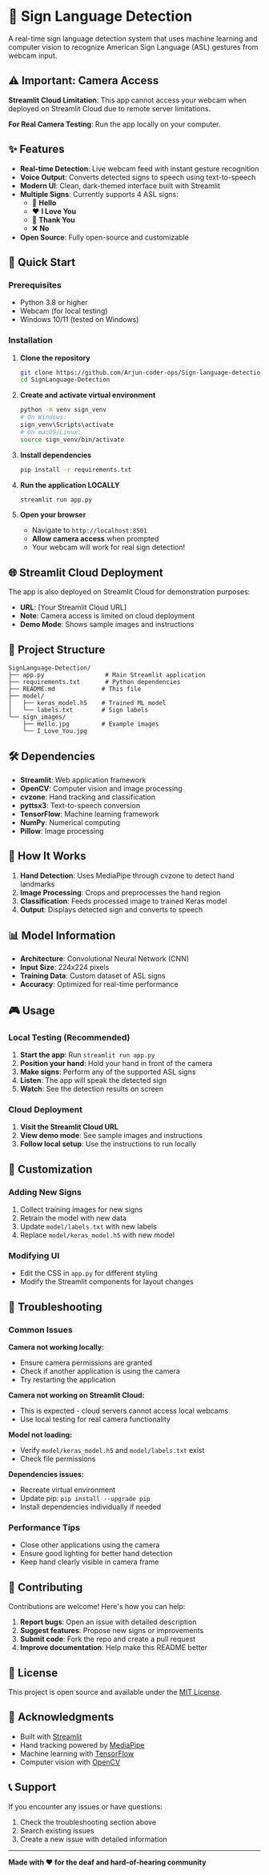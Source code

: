 # 🤟 Sign Language Detection

A real-time sign language detection system that uses machine learning and computer vision to recognize American Sign Language (ASL) gestures from webcam input.

## ⚠️ Important: Camera Access

**Streamlit Cloud Limitation**: This app cannot access your webcam when deployed on Streamlit Cloud due to remote server limitations.

**For Real Camera Testing**: Run the app locally on your computer.

## ✨ Features

- **Real-time Detection**: Live webcam feed with instant gesture recognition
- **Voice Output**: Converts detected signs to speech using text-to-speech
- **Modern UI**: Clean, dark-themed interface built with Streamlit
- **Multiple Signs**: Currently supports 4 ASL signs:
  - 👋 **Hello**
  - ❤️ **I Love You** 
  - 🙏 **Thank You**
  - ❌ **No**
- **Open Source**: Fully open-source and customizable

## 🚀 Quick Start

### Prerequisites

- Python 3.8 or higher
- Webcam (for local testing)
- Windows 10/11 (tested on Windows)

### Installation

1. **Clone the repository**
   ```bash
   git clone https://github.com/Arjun-coder-ops/Sign-language-detection.git
   cd SignLanguage-Detection
   ```

2. **Create and activate virtual environment**
   ```bash
   python -m venv sign_venv
   # On Windows:
   sign_venv\Scripts\activate
   # On macOS/Linux:
   source sign_venv/bin/activate
   ```

3. **Install dependencies**
   ```bash
   pip install -r requirements.txt
   ```

4. **Run the application LOCALLY**
   ```bash
   streamlit run app.py
   ```

5. **Open your browser**
   - Navigate to `http://localhost:8501`
   - **Allow camera access** when prompted
   - Your webcam will work for real sign detection!

## 🌐 Streamlit Cloud Deployment

The app is also deployed on Streamlit Cloud for demonstration purposes:

- **URL**: [Your Streamlit Cloud URL]
- **Note**: Camera access is limited on cloud deployment
- **Demo Mode**: Shows sample images and instructions

## 📁 Project Structure

```
SignLanguage-Detection/
├── app.py                 # Main Streamlit application
├── requirements.txt       # Python dependencies
├── README.md             # This file
├── model/
│   ├── keras_model.h5    # Trained ML model
│   └── labels.txt        # Sign labels
└── sign_images/
    ├── Hello.jpg         # Example images
    └── I_Love_You.jpg
```

## 🛠️ Dependencies

- **Streamlit**: Web application framework
- **OpenCV**: Computer vision and image processing
- **cvzone**: Hand tracking and classification
- **pyttsx3**: Text-to-speech conversion
- **TensorFlow**: Machine learning framework
- **NumPy**: Numerical computing
- **Pillow**: Image processing

## 🎯 How It Works

1. **Hand Detection**: Uses MediaPipe through cvzone to detect hand landmarks
2. **Image Processing**: Crops and preprocesses the hand region
3. **Classification**: Feeds processed image to trained Keras model
4. **Output**: Displays detected sign and converts to speech

## 📊 Model Information

- **Architecture**: Convolutional Neural Network (CNN)
- **Input Size**: 224x224 pixels
- **Training Data**: Custom dataset of ASL signs
- **Accuracy**: Optimized for real-time performance

## 🎮 Usage

### Local Testing (Recommended)
1. **Start the app**: Run `streamlit run app.py`
2. **Position your hand**: Hold your hand in front of the camera
3. **Make signs**: Perform any of the supported ASL signs
4. **Listen**: The app will speak the detected sign
5. **Watch**: See the detection results on screen

### Cloud Deployment
1. **Visit the Streamlit Cloud URL**
2. **View demo mode**: See sample images and instructions
3. **Follow local setup**: Use the instructions to run locally

## 🔧 Customization

### Adding New Signs

1. Collect training images for new signs
2. Retrain the model with new data
3. Update `model/labels.txt` with new labels
4. Replace `model/keras_model.h5` with new model

### Modifying UI

- Edit the CSS in `app.py` for different styling
- Modify the Streamlit components for layout changes

## 🐛 Troubleshooting

### Common Issues

**Camera not working locally:**
- Ensure camera permissions are granted
- Check if another application is using the camera
- Try restarting the application

**Camera not working on Streamlit Cloud:**
- This is expected - cloud servers cannot access local webcams
- Use local testing for real camera functionality

**Model not loading:**
- Verify `model/keras_model.h5` and `model/labels.txt` exist
- Check file permissions

**Dependencies issues:**
- Recreate virtual environment
- Update pip: `pip install --upgrade pip`
- Install dependencies individually if needed

### Performance Tips

- Close other applications using the camera
- Ensure good lighting for better hand detection
- Keep hand clearly visible in camera frame

## 🤝 Contributing

Contributions are welcome! Here's how you can help:

1. **Report bugs**: Open an issue with detailed description
2. **Suggest features**: Propose new signs or improvements
3. **Submit code**: Fork the repo and create a pull request
4. **Improve documentation**: Help make this README better

## 📝 License

This project is open source and available under the [MIT License](LICENSE).

## 🙏 Acknowledgments

- Built with [Streamlit](https://streamlit.io/)
- Hand tracking powered by [MediaPipe](https://mediapipe.dev/)
- Machine learning with [TensorFlow](https://tensorflow.org/)
- Computer vision with [OpenCV](https://opencv.org/)

## 📞 Support

If you encounter any issues or have questions:

1. Check the troubleshooting section above
2. Search existing issues
3. Create a new issue with detailed information

---

**Made with ❤️ for the deaf and hard-of-hearing community** 
